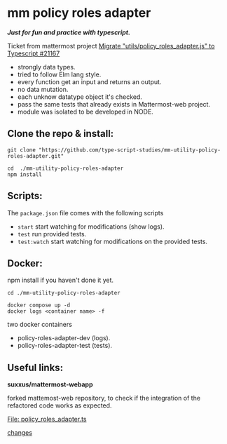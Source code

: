 # mm policy roles adapter

***Just for fun and practice with typescript.***

Ticket from mattermost project [Migrate "utils/policy_roles_adapter.js" to Typescript #21167](https://github.com/mattermost/mattermost-server/issues/21167)


* strongly data types.
* tried to follow Elm lang style.
* every function get an input and returns an output.
* no data mutation.
* each unknow datatype object it's checked.
* pass the same tests that already exists in Mattermost-web project.
* module was isolated to be developed in NODE.

## Clone the repo & install:
```
git clone "https://github.com/type-script-studies/mm-utility-policy-roles-adapter.git"

cd  ./mm-utility-policy-roles-adapter
npm install
```
## Scripts:
The `package.json` file comes with the following scripts

* `start` start watching for modifications (show logs).
* `test` run provided tests.
* `test:watch` start watching for modifications on the provided tests.

## Docker:
npm install if you haven't done it yet.
```
cd ./mm-utility-policy-roles-adapter

docker compose up -d
docker logs <container name> -f
```
two docker containers
* policy-roles-adapter-dev (logs).
* policy-roles-adapter-test (tests).

## Useful links:
**suxxus/mattermost-webapp**

forked mattemost-web repository, to check if the integration of the refactored code works as expected.

[File: policy_roles_adapter.ts](https://github.com/suxxus/mattermost-webapp/blob/Feature/policy-roles-adapter-to-ts/utils/policy_roles_adapter.ts)

[changes](https://github.com/mattermost/mattermost-webapp/compare/master...suxxus:Feature/policy-roles-adapter-to-ts?expand=1)


